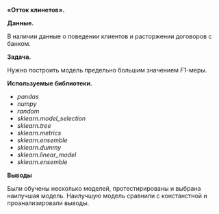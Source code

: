 **«Отток клинетов».**

**Данные.**

В наличии данные о  поведении клиентов и расторжении договоров с банком.
         
**Задача.**

Нужно построить модель предельно большим значением *F1*-меры. 

**Используемые библиотеки.**

- *pandas*
- *numpy*
- *random*
- *sklearn.model_selection*
- *sklearn.tree*
- *sklearn.metrics*
- *sklearn.ensemble*
- *sklearn.dummy*
- *sklearn.linear_model*
- *sklearn.ensemble*

**Выводы**

Были обучены несколько моделей, протестирированы и выбрана наилучшая модель. Наилучшую модель сравнили с констанстной и проанализировали выводы.

